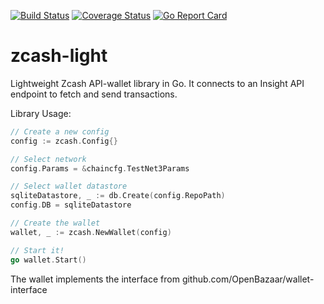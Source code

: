 [![Build Status](https://travis-ci.org/OpenBazaar/zcash-light.svg?branch=master)](https://travis-ci.org/OpenBazaar/zcash-light)
[![Coverage Status](https://coveralls.io/repos/github/OpenBazaar/zcash-light/badge.svg?branch=master)](https://coveralls.io/github/OpenBazaar/zcash-light?branch=master)
[![Go Report Card](https://goreportcard.com/badge/github.com/OpenBazaar/zcash-light)](https://goreportcard.com/report/github.com/OpenBazaar/zcash-light)

# zcash-light

Lightweight Zcash API-wallet library in Go. It connects to an Insight API endpoint to fetch and send transactions.

Library Usage:

```go
// Create a new config
config := zcash.Config{}

// Select network
config.Params = &chaincfg.TestNet3Params

// Select wallet datastore
sqliteDatastore, _ := db.Create(config.RepoPath)
config.DB = sqliteDatastore

// Create the wallet
wallet, _ := zcash.NewWallet(config)

// Start it!
go wallet.Start()
```

The wallet implements the interface from github.com/OpenBazaar/wallet-interface
